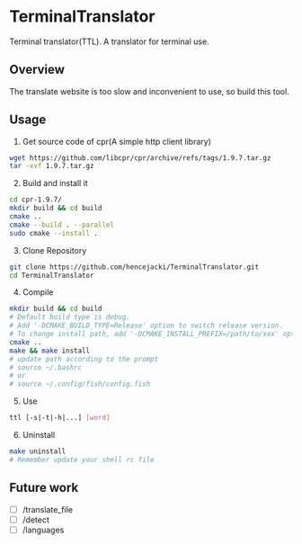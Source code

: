 # TerminalTranslator
Terminal translator(TTL). A translator for terminal use.

## Overview

The translate website is too slow and inconvenient to use, so build this tool.

## Usage

1. Get source code of cpr(A simple http client library)

~~~bash
wget https://github.com/libcpr/cpr/archive/refs/tags/1.9.7.tar.gz
tar -xvf 1.9.7.tar.gz
~~~

2. Build and install it

~~~bash
cd cpr-1.9.7/
mkdir build && cd build
cmake ..
cmake --build . --parallel
sudo cmake --install .
~~~

3. Clone Repository

~~~bash
git clone https://github.com/hencejacki/TerminalTranslator.git
cd TerminalTranslator
~~~

4. Compile

~~~bash
mkdir build && cd build
# Default build type is debug.
# Add '-DCMAKE_BUILD_TYPE=Release' option to switch release version.
# To change install path, add '-DCMAKE_INSTALL_PREFIX=/path/to/xxx' option.
cmake ..
make && make install
# update path according to the prompt
# source ~/.bashrc
# or
# source ~/.config/fish/config.fish
~~~

5. Use

~~~bash
ttl [-s|-t|-h|...] [word]
~~~

6. Uninstall

~~~bash
make uninstall
# Remember update your shell rc file
~~~

## Future work

- [ ] /translate_file
- [ ] /detect
- [ ] /languages
